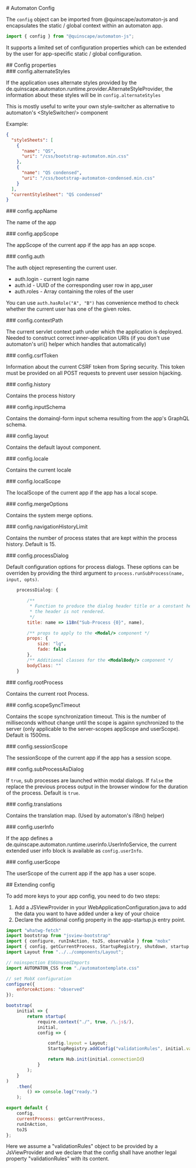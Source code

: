 <section>
# Automaton Config

The `config` object can be imported from @quinscape/automaton-js and encapsulates the static / global context within an 
automaton app.

```js 
import { config } from "@quinscape/automaton-js";
```

It supports a limited set of configuration properties which can be extended by the user for app-specific static / global 
configuration.
</section>

<section>
## Config properties
</section>

<section>
### config.alternateStyles

If the application uses alternate styles provided by the de.quinscape.automaton.runtime.provider.AlternateStyleProvider,
the information about these styles will be in `config.alternateStyles`

This is mostly useful to write your own style-switcher as alternative to automaton's &lt;StyleSwitcher/&gt; component

Example:

```json 
{
  "styleSheets": [
    {
      "name": "QS",
      "uri": "/css/bootstrap-automaton.min.css"
    },
    {
      "name": "QS condensed",
      "uri": "/css/bootstrap-automaton-condensed.min.css"
    }
  ],
  "currentStyleSheet": "QS condensed"
}
```  
</section>

<section>
### config.appName

The name of the app
</section>

<section>
### config.appScope

The appScope of the current app if the app has an app scope.
</section>

<section>
### config.auth

The auth object representing the current user.

  * auth.login - current login name
  * auth.id - UUID of the corresponding user row in app_user
  * auth.roles - Array containing the roles of the user
  
  You can use `auth.hasRole("A", "B")` has convenience method to check whether the current user has one of the given roles.
</section>

<section>
### config.contextPath

The current servlet context path under which the application is deployed. Needed to construct correct inner-application 
URIs (if you don't use automaton's uri() helper which handles that automatically)
</section>

<section>
### config.csrfToken

Information about the current CSRF token from Spring security. This token must be provided on all POST requests to prevent
user session hijacking.
</section>

<section>
### config.history

Contains the process history
</section>

<section>
### config.inputSchema

Contains the domainql-form input schema resulting from the app's GraphQL schema.
</section>

<section>
### config.layout

Contains the default layout component.
</section>

<section>
### config.locale

Contains the current locale
</section>

<section>
### config.localScope

The localScope of the current app if the app has a local scope.
</section>

<section>
### config.mergeOptions

Contains the system merge options.
</section>

<section>
### config.navigationHistoryLimit

Contains the number of process states that are kept within the process history. Default is 15.
</section>

<section>
### config.processDialog

Default configuration options for process dialogs. These options can be overriden by providing the third argument to
`process.runSubProcess(name, input, opts)`. 

```js 
    processDialog: {

        /**
         * Function to produce the dialog header title or a constant header title string. If the title is an empty string,
         * the header is not rendered.
         */
        title: name => i18n("Sub-Process {0}", name),

        /** props to apply to the <Modal/> component */
        props: {
            size: "lg",
            fade: false
        },
        /** Additional classes for the <ModalBody/> component */
        bodyClass: ""
    }
```
</section>

<section>
### config.rootProcess

Contains the current root Process.
</section>

<section>
### config.scopeSyncTimeout

Contains the scope synchronization timeout. This is the number of milliseconds without change until the scope is againn
synchronized to the server (only applicable to the server-scopes appScope and userScope). Default is 1500ms. 
</section>

<section>
### config.sessionScope

The sessionScope of the current app if the app has a session scope.
</section>

<section>
### config.subProcessAsDialog

If `true`, sub processes are launched within modal dialogs. If `false` the replace the previous process output in the 
browser window for the duration of the process. Default is `true`.
</section>

<section>
### config.translations

Contains the translation map. (Used by automaton's i18n() helper)
</section>

<section>
### config.userInfo

If the app defines a de.quinscape.automaton.runtime.userinfo.UserInfoService, the current extended user info block
is available as `config.userInfo`.
</section>

<section>
### config.userScope

The userScope of the current app if the app has a user scope.
</section>

<section>
## Extending config

To add more keys to your app config, you need to do two steps:

 1. Add a JSViewProvider in your WebApplicationConfiguration.java to add the data you want to have added under a key of 
 your choice
 2. Declare the additional config property in the app-startup.js entry point.
 

```js 
import "whatwg-fetch"
import bootstrap from "jsview-bootstrap"
import { configure, runInAction, toJS, observable } from "mobx"
import { config, getCurrentProcess, StartupRegistry, shutdown, startup, Hub } from "@quinscape/automaton-js"
import Layout from "../../components/Layout";

// noinspection ES6UnusedImports
import AUTOMATON_CSS from "./automatontemplate.css"

// set MobX configuration
configure({
    enforceActions: "observed"
});

bootstrap(
    initial => {
        return startup(
            require.context("./", true, /\.js$/),
            initial,
            config => {

                config.layout = Layout;
                StartupRegistry.addConfig("validationRules", initial.validationRules)

                return Hub.init(initial.connectionId)
            }
        );
    }
)
    .then(
        () => console.log("ready.")
    );

export default {
    config,
    currentProcess: getCurrentProcess,
    runInAction,
    toJS
};
```

Here we assume a "validationRules" object to be provided by a JsViewProvider and we declare that the config shall have 
another legal property "validationRules" with its content. 
</section>